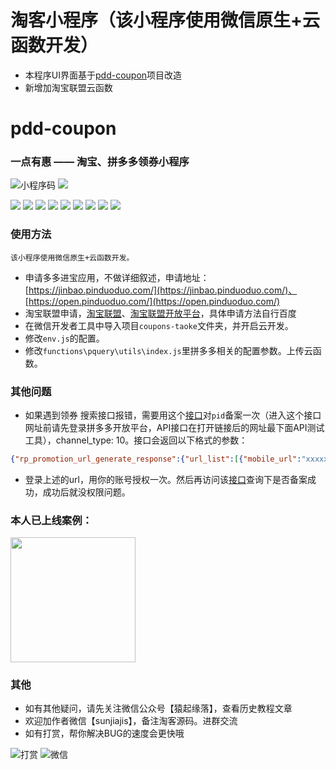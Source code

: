 # 淘客小程序（该小程序使用微信原生+云函数开发）

- 本程序UI界面基于[pdd-coupon](https://github.com/sgxiang/pdd-coupon)项目改造
- 新增加淘宝联盟云函数

# pdd-coupon

### 一点有惠 —— 淘宝、拼多多领券小程序

![小程序码](./data/gh_dde6ff1903d4_258.jpg)
![](./data/yidianyouhui.png)

![](./data/淘宝首页.png)
![](./data/淘宝类目页.png)
![](./data/淘宝搜索页.png)
![](./data/淘宝详情页.png)
![](./data/拼多多首页.png)
![](./data/拼多多类目页.png)
![](./data/拼多多搜索页.png)
![](./data/拼多多详情页.png)
![](./data/个人中心页面.png)

### 使用方法

`该小程序使用微信原生+云函数开发。`

* 申请多多进宝应用，不做详细叙述，申请地址：[https://jinbao.pinduoduo.com/](https://jinbao.pinduoduo.com/)、[https://open.pinduoduo.com/](https://open.pinduoduo.com/)
* 淘宝联盟申请，[淘宝联盟](https://pub.alimama.com/)、[淘宝联盟开放平台](https://aff-open.taobao.com/developer/index.htm#/index)，具体申请方法自行百度
* 在微信开发者工具中导入项目`coupons-taoke`文件夹，并开启云开发。
* 修改`env.js`的配置。
* 修改`functions\pquery\utils\index.js`里拼多多相关的配置参数。上传云函数。

### 其他问题

- 如果遇到领券 搜索接口报错，需要用这个[接口](https://jinbao.pinduoduo.com/third-party/api-detail?apiName=pdd.ddk.rp.prom.url.generate)对`pid`备案一次（进入这个接口网址前请先登录拼多多开放平台，API接口在打开链接后的网址最下面API测试工具），channel_type: 10。接口会返回以下格式的参数：

```json
{"rp_promotion_url_generate_response":{"url_list":[{"mobile_url":"xxxxx","url":"这里的URL"}],"request_id":"xxx"}}
```
- 登录上述的url，用你的账号授权一次。然后再访问该[接口](https://jinbao.pinduoduo.com/third-party/api-detail?apiName=pdd.ddk.member.authority.query)查询下是否备案成功，成功后就没权限问题。

### 本人已上线案例：

<img src="./data/gh_dde6ff1903d4_258.jpg" width="200"/>

### 其他
- 如有其他疑问，请先关注微信公众号【猿起缘落】，查看历史教程文章
- 欢迎加作者微信【sunjiajis】，备注淘客源码。进群交流
- 如有打赏，帮你解决BUG的速度会更快哦

![打赏](./data/打赏.jpg)
![微信](./data/微信.jpg)